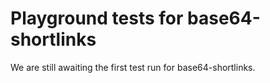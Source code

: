 # Playground tests for base64-shortlinks
We are still awaiting the first test run for base64-shortlinks.
